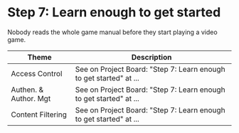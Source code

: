 # Step 7: Learn enough to get started

Nobody reads the whole game manual before they start playing a video game.

| Theme | Description |
| -- | -- |
| Access Control | See on Project Board: "Step 7: Learn enough to get started" at ... |
| Authen. & Author. Mgt | See on Project Board: "Step 7: Learn enough to get started" at ... |
| Content Filtering | See on Project Board: "Step 7: Learn enough to get started" at ... |
